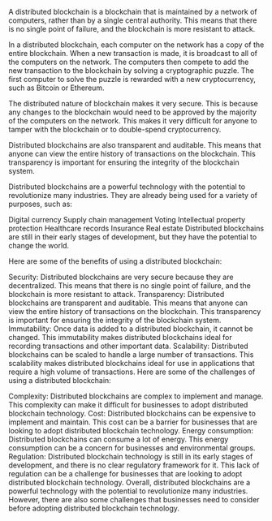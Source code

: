 
A distributed blockchain is a blockchain that is maintained by a network of computers, rather than by a single central authority. This means that there is no single point of failure, and the blockchain is more resistant to attack.

In a distributed blockchain, each computer on the network has a copy of the entire blockchain. When a new transaction is made, it is broadcast to all of the computers on the network. The computers then compete to add the new transaction to the blockchain by solving a cryptographic puzzle. The first computer to solve the puzzle is rewarded with a new cryptocurrency, such as Bitcoin or Ethereum.

The distributed nature of blockchain makes it very secure. This is because any changes to the blockchain would need to be approved by the majority of the computers on the network. This makes it very difficult for anyone to tamper with the blockchain or to double-spend cryptocurrency.

Distributed blockchains are also transparent and auditable. This means that anyone can view the entire history of transactions on the blockchain. This transparency is important for ensuring the integrity of the blockchain system.

Distributed blockchains are a powerful technology with the potential to revolutionize many industries. They are already being used for a variety of purposes, such as:

Digital currency
Supply chain management
Voting
Intellectual property protection
Healthcare records
Insurance
Real estate
Distributed blockchains are still in their early stages of development, but they have the potential to change the world.

Here are some of the benefits of using a distributed blockchain:

Security: Distributed blockchains are very secure because they are decentralized. This means that there is no single point of failure, and the blockchain is more resistant to attack.
Transparency: Distributed blockchains are transparent and auditable. This means that anyone can view the entire history of transactions on the blockchain. This transparency is important for ensuring the integrity of the blockchain system.
Immutability: Once data is added to a distributed blockchain, it cannot be changed. This immutability makes distributed blockchains ideal for recording transactions and other important data.
Scalability: Distributed blockchains can be scaled to handle a large number of transactions. This scalability makes distributed blockchains ideal for use in applications that require a high volume of transactions.
Here are some of the challenges of using a distributed blockchain:

Complexity: Distributed blockchains are complex to implement and manage. This complexity can make it difficult for businesses to adopt distributed blockchain technology.
Cost: Distributed blockchains can be expensive to implement and maintain. This cost can be a barrier for businesses that are looking to adopt distributed blockchain technology.
Energy consumption: Distributed blockchains can consume a lot of energy. This energy consumption can be a concern for businesses and environmental groups.
Regulation: Distributed blockchain technology is still in its early stages of development, and there is no clear regulatory framework for it. This lack of regulation can be a challenge for businesses that are looking to adopt distributed blockchain technology.
Overall, distributed blockchains are a powerful technology with the potential to revolutionize many industries. However, there are also some challenges that businesses need to consider before adopting distributed blockchain technology.